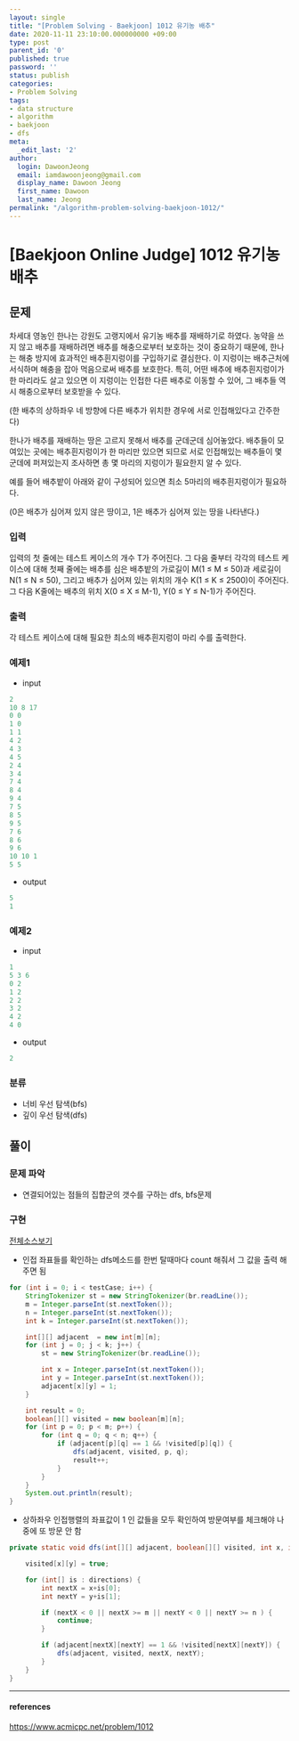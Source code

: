 ```yaml
---
layout: single
title: "[Problem Solving - Baekjoon] 1012 유기농 배추"
date: 2020-11-11 23:10:00.000000000 +09:00
type: post
parent_id: '0'
published: true
password: ''
status: publish
categories:
- Problem Solving
tags:
- data structure
- algorithm
- baekjoon
- dfs
meta:
  _edit_last: '2'
author:
  login: DawoonJeong
  email: iamdawoonjeong@gmail.com
  display_name: Dawoon Jeong
  first_name: Dawoon
  last_name: Jeong
permalink: "/algorithm-problem-solving-baekjoon-1012/"
---
```

# [Baekjoon Online Judge] 1012 유기농 배추

## 문제
차세대 영농인 한나는 강원도 고랭지에서 유기농 배추를 재배하기로 하였다. 농약을 쓰지 않고 배추를 재배하려면 배추를 해충으로부터 보호하는 것이 중요하기 때문에, 한나는 해충 방지에 효과적인 배추흰지렁이를 구입하기로 결심한다. 이 지렁이는 배추근처에 서식하며 해충을 잡아 먹음으로써 배추를 보호한다. 특히, 어떤 배추에 배추흰지렁이가 한 마리라도 살고 있으면 이 지렁이는 인접한 다른 배추로 이동할 수 있어, 그 배추들 역시 해충으로부터 보호받을 수 있다.

(한 배추의 상하좌우 네 방향에 다른 배추가 위치한 경우에 서로 인접해있다고 간주한다)

한나가 배추를 재배하는 땅은 고르지 못해서 배추를 군데군데 심어놓았다. 배추들이 모여있는 곳에는 배추흰지렁이가 한 마리만 있으면 되므로 서로 인접해있는 배추들이 몇 군데에 퍼져있는지 조사하면 총 몇 마리의 지렁이가 필요한지 알 수 있다.

예를 들어 배추밭이 아래와 같이 구성되어 있으면 최소 5마리의 배추흰지렁이가 필요하다.

(0은 배추가 심어져 있지 않은 땅이고, 1은 배추가 심어져 있는 땅을 나타낸다.)

### 입력
입력의 첫 줄에는 테스트 케이스의 개수 T가 주어진다. 그 다음 줄부터 각각의 테스트 케이스에 대해 첫째 줄에는 배추를 심은 배추밭의 가로길이 M(1 ≤ M ≤ 50)과 세로길이 N(1 ≤ N ≤ 50), 그리고 배추가 심어져 있는 위치의 개수 K(1 ≤ K ≤ 2500)이 주어진다. 그 다음 K줄에는 배추의 위치 X(0 ≤ X ≤ M-1), Y(0 ≤ Y ≤ N-1)가 주어진다.

### 출력
각 테스트 케이스에 대해 필요한 최소의 배추흰지렁이 마리 수를 출력한다.

### 예제1

- input

```java
2
10 8 17
0 0
1 0
1 1
4 2
4 3
4 5
2 4
3 4
7 4
8 4
9 4
7 5
8 5
9 5
7 6
8 6
9 6
10 10 1
5 5
```

- output

```java
5
1
```

### 예제2

- input

```java
1
5 3 6
0 2
1 2
2 2
3 2
4 2
4 0
```

- output

```java
2
```

### 분류
- 너비 우선 탐색(bfs)
- 깊이 우선 탐색(dfs)

## 풀이

### 문제 파악
- 연결되어있는 점들의 집합군의 갯수를 구하는 dfs, bfs문제

### 구현

[전체소스보기](https://github.com/iamdawoonjeong/java-datastructure-algorithm/blob/master/java-algorithm-problem-solving/src/baekjoon/problem1012/Main.java)


- 인접 좌표들를 확인하는 dfs메소드를 한번 탈때마다 count 해줘서 그 값을 출력 해주면 됨

```java
for (int i = 0; i < testCase; i++) {
    StringTokenizer st = new StringTokenizer(br.readLine());
    m = Integer.parseInt(st.nextToken());
    n = Integer.parseInt(st.nextToken());
    int k = Integer.parseInt(st.nextToken());

    int[][] adjacent  = new int[m][n];
    for (int j = 0; j < k; j++) {
        st = new StringTokenizer(br.readLine());

        int x = Integer.parseInt(st.nextToken());
        int y = Integer.parseInt(st.nextToken());
        adjacent[x][y] = 1;
    }

    int result = 0;
    boolean[][] visited = new boolean[m][n];
    for (int p = 0; p < m; p++) {
        for (int q = 0; q < n; q++) {
            if (adjacent[p][q] == 1 && !visited[p][q]) {
                dfs(adjacent, visited, p, q);
                result++;
            }
        }
    }
    System.out.println(result);
}
```

- 상하좌우 인접행렬의 좌표값이 1 인 값들을 모두 확인하여 방문여부를 체크해야 나중에 또 방문 안 함

```java
private static void dfs(int[][] adjacent, boolean[][] visited, int x, int y) {

    visited[x][y] = true;

    for (int[] is : directions) {
        int nextX = x+is[0];
        int nextY = y+is[1];

        if (nextX < 0 || nextX >= m || nextY < 0 || nextY >= n ) {
            continue;
        }

        if (adjacent[nextX][nextY] == 1 && !visited[nextX][nextY]) {
            dfs(adjacent, visited, nextX, nextY);
        }
    }
}
```

---
#### references
<https://www.acmicpc.net/problem/1012>
